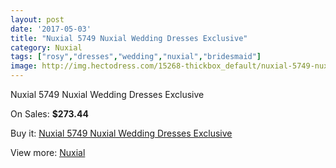 ```yaml
---
layout: post
date: '2017-05-03'
title: "Nuxial 5749 Nuxial Wedding Dresses Exclusive"
category: Nuxial
tags: ["rosy","dresses","wedding","nuxial","bridesmaid"]
image: http://img.hectodress.com/15268-thickbox_default/nuxial-5749-nuxial-wedding-dresses-exclusive.jpg
---
```

Nuxial 5749 Nuxial Wedding Dresses Exclusive

On Sales: **$273.44**
<a href="https://www.hectodress.com/nuxial/7411-nuxial-5749-nuxial-wedding-dresses-exclusive.html"><amp-img layout="responsive" width="600" height="600" src="//img.hectodress.com/15268-thickbox_default/nuxial-5749-nuxial-wedding-dresses-exclusive.jpg" alt="Nuxial 5749 Nuxial Wedding Dresses Exclusive 0" /></a>

Buy it: [Nuxial 5749 Nuxial Wedding Dresses Exclusive](https://www.hectodress.com/nuxial/7411-nuxial-5749-nuxial-wedding-dresses-exclusive.html "Nuxial 5749 Nuxial Wedding Dresses Exclusive")

View more: [Nuxial](https://www.hectodress.com/129-nuxial "Nuxial")